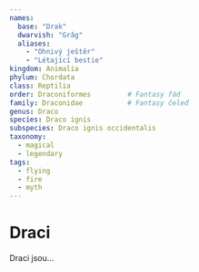 ```yaml
---
names:
  base: "Drak"
  dwarvish: "Grâg"
  aliases:
    - "Ohnivý ještěr"
    - "Létající bestie"
kingdom: Animalia
phylum: Chordata
class: Reptilia
order: Draconiformes         # Fantasy řád
family: Draconidae           # Fantasy čeleď
genus: Draco
species: Draco ignis
subspecies: Draco ignis occidentalis
taxonomy:
  - magical
  - legendary
tags:
  - flying
  - fire
  - myth
---
```


# Draci

Draci jsou...